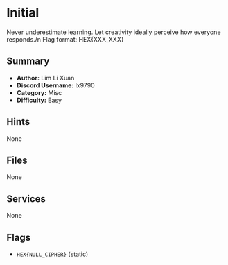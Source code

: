 # Initial
Never underestimate learning. Let creativity ideally perceive how everyone responds./n
Flag format: HEX{XXX_XXX}

## Summary
- **Author:** Lim Li Xuan
- **Discord Username:** lx9790
- **Category:** Misc
- **Difficulty:** Easy

## Hints
None

## Files
None

## Services
None

## Flags
- `HEX{NULL_CIPHER}` (static)
